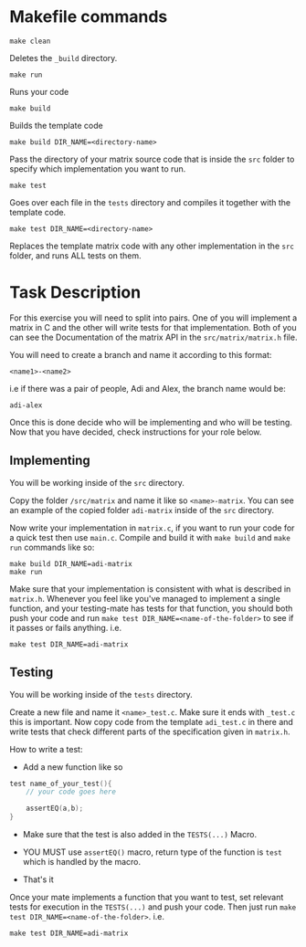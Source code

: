 # Makefile commands

	make clean

Deletes the `_build` directory.

	make run

Runs your code

	make build

Builds the template code

	make build DIR_NAME=<directory-name>

Pass the directory of your matrix source code that is inside the `src` folder
to specify which implementation you want to run.

	make test

Goes over each file in the `tests` directory and compiles it together with
the template code.

	make test DIR_NAME=<directory-name>

Replaces the template matrix code with any other implementation in the `src` folder, and
runs ALL tests on them.


# Task Description

For this exercise you will need to split into pairs. One of you will implement a matrix
in C and the other will write tests for that implementation. Both of you can see the
Documentation of the matrix API in the `src/matrix/matrix.h` file.

You will need to create a branch and name it according to this format:

	<name1>-<name2>

i.e if there was a pair of people, Adi and Alex, the branch name would be:

	adi-alex

Once this is done decide who will be implementing and who will be testing.
Now that you have decided, check instructions for your role below.


## Implementing

You will be working inside of the `src` directory.

Copy the folder `/src/matrix` and name it like so `<name>-matrix`. You can see an example
of the copied folder `adi-matrix` inside of the `src` directory.

Now write your implementation in `matrix.c`, if you want to run your code for a quick test
then use `main.c`. Compile and build it with `make build` and `make run` commands like so:

	make build DIR_NAME=adi-matrix
	make run


Make sure that your implementation is consistent with what is
described in `matrix.h`. Whenever you feel like you've managed to implement a single
function, and your testing-mate has tests for that function, you should both push your
code and run `make test DIR_NAME=<name-of-the-folder>` to see if it passes or fails anything.
i.e.

	make test DIR_NAME=adi-matrix

## Testing

You will be working inside of the `tests` directory.

Create a new file and name it `<name>_test.c`. Make sure it ends with `_test.c`
this is important. Now copy code from the template `adi_test.c` in there and write
tests that check different parts of the specification given in `matrix.h`.

How to write a test:

- Add a new function like so

```c
test name_of_your_test(){
	// your code goes here

	assertEQ(a,b);
}

```

- Make sure that the test is also added in the `TESTS(...)` Macro.

- YOU MUST use `assertEQ()` macro, return type of the function is `test` which is handled by the
  macro.

- That's it

Once your mate implements a function that you want to test, set
relevant tests for execution in the `TESTS(...)` and push your code.
Then just run `make test DIR_NAME=<name-of-the-folder>`. i.e.

	make test DIR_NAME=adi-matrix
